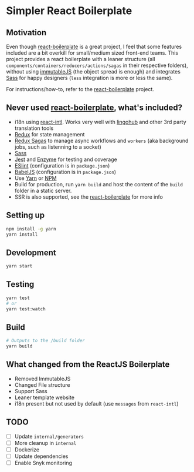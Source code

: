 # Simpler React Boilerplate

## Motivation

Even though [react-boilerplate](https://github.com/react-boilerplate/react-boilerplate) is a great project, I feel that some features included are a bit overkill for small/medium sized front-end teams. This project provides a react boilerplate with a leaner structure (all `components/containers/reducers/actions/sagas` in their respective folders), without using [immutableJS](https://facebook.github.io/immutable-js/) (the object spread is enough) and integrates [Sass](http://sass-lang.com/) for happy designers (`less` integration is more or less the same). 

For instructions/how-to, refer to the [react-boilerplate](https://github.com/react-boilerplate/react-boilerplate) project.

## Never used [react-boilerplate](https://github.com/react-boilerplate/react-boilerplate), what's included?

- i18n using [react-intl](https://github.com/yahoo/react-intl). Works very well with [lingohub](https://lingohub.com/) and other 3rd party translation tools
- [Redux](http://redux.js.org/) for state management
- [Redux Sagas](https://github.com/redux-saga/redux-saga) to manage async workflows and `workers` (aka background jobs, such as listenning to a socket)
- [Sass](http://sass-lang.com/)
- [Jest](https://facebook.github.io/jest/) and [Enzyme](https://github.com/airbnb/enzyme) for testing and coverage
- [ESlint](http://eslint.org/) (configuration is in `package.json`)
- [BabelJS](https://babeljs.io/) (configuration is in `package.json`)
- Use [Yarn](https://yarnpkg.com/lang/en) or [NPM](https://github.com/npm/npm)
- Build for production, run `yarn build` and host the content of the `build` folder in a static server.
- SSR is also supported, see the [react-boilerplate](https://github.com/react-boilerplate/react-boilerplate) for more info

## Setting up

```bash
npm install -g yarn
yarn install
```

## Development

```bash
yarn start
```

## Testing

```bash
yarn test
# or
yarn test:watch
```

## Build

```bash
# Outputs to the /build folder
yarn build
```

## What changed from the ReactJS Boilerplate

- Removed ImmutableJS
- Changed File structure
- Support Sass
- Leaner template website
- i18n present but not used by default (use `messages` from `react-intl`)

## TODO

- [ ] Update `internal/generators`
- [ ] More cleanup in `internal`
- [ ] Dockerize
- [ ] Update dependencies
- [ ] Enable Snyk monitoring
